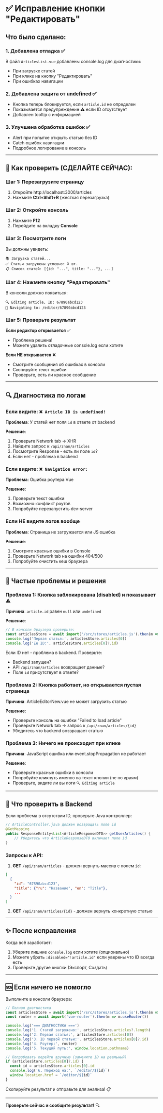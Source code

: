 # ✅ Исправление кнопки "Редактировать"

## Что было сделано:

### 1. Добавлена отладка ✅
В файл `ArticlesList.vue` добавлены console.log для диагностики:
- При загрузке статей
- При клике на кнопку "Редактировать"
- При ошибках навигации

### 2. Добавлена защита от undefined ✅
- Кнопка теперь блокируется, если `article.id` не определен
- Показывается предупреждение ⚠️ если ID отсутствует
- Добавлен tooltip с информацией

### 3. Улучшена обработка ошибок ✅
- Alert при попытке открыть статью без ID
- Catch ошибок навигации
- Подробное логирование в консоль

---

## 🧪 Как проверить (СДЕЛАЙТЕ СЕЙЧАС):

### Шаг 1: Перезагрузите страницу
1. Откройте http://localhost:3000/articles
2. Нажмите **Ctrl+Shift+R** (жесткая перезагрузка)

### Шаг 2: Откройте консоль
1. Нажмите **F12**
2. Перейдите на вкладку **Console**

### Шаг 3: Посмотрите логи
Вы должны увидеть:
```
📚 Загрузка статей...
✅ Статьи загружены успешно: X шт.
📋 Список статей: [{id: "...", title: "..."}, ...]
```

### Шаг 4: Нажмите кнопку "Редактировать"
В консоли должно появиться:
```
🔍 Editing article, ID: 67890abcd123
📝 Navigating to: /editor/67890abcd123
```

### Шаг 5: Проверьте результат

**Если редактор открывается** ✅
- Проблема решена!
- Можете удалить отладочные console.log если хотите

**Если НЕ открывается** ❌
- Смотрите сообщения об ошибках в консоли
- Скопируйте текст ошибки
- Проверьте, есть ли красное сообщение

---

## 🔍 Диагностика по логам

### Если видите: `❌ Article ID is undefined!`
**Проблема**: У статей нет поля `id` в ответе от backend

**Решение**:
1. Проверьте Network tab → XHR
2. Найдите запрос к `/api/znan/articles`
3. Посмотрите Response - есть ли поле `id`?
4. Если нет - проблема в backend

### Если видите: `❌ Navigation error:`
**Проблема**: Ошибка роутера Vue

**Решение**:
1. Проверьте текст ошибки
2. Возможно конфликт роутов
3. Попробуйте перезапустить dev-server

### Если НЕ видите логов вообще
**Проблема**: Страница не загружается или JS ошибка

**Решение**:
1. Смотрите красные ошибки в Console
2. Проверьте Network tab на ошибки 404/500
3. Попробуйте очистить кеш браузера

---

## 🐛 Частые проблемы и решения

### Проблема 1: Кнопка заблокирована (disabled) и показывает ⚠️
**Причина**: `article.id` равен `null` или `undefined`

**Решение**:
```javascript
// В консоли браузера проверьте:
const articlesStore = await import('/src/stores/articles.js').then(m => m.useArticlesStore())
console.log('Первая статья:', articlesStore.articles[0])
console.log('Ее ID:', articlesStore.articles[0]?.id)
```

Если ID нет - проблема в backend. Проверьте:
- Backend запущен?
- API `/api/znan/articles` возвращает данные?
- Поле `id` присутствует в ответе?

### Проблема 2: Кнопка работает, но открывается пустая страница
**Причина**: ArticleEditorNew.vue не может загрузить статью

**Решение**:
- Проверьте консоль на ошибки "Failed to load article"
- Проверьте Network tab → запрос к `/api/znan/articles/{id}`
- Убедитесь что backend возвращает статью

### Проблема 3: Ничего не происходит при клике
**Причина**: JavaScript ошибка или event.stopPropagation не работает

**Решение**:
- Проверьте красные ошибки в консоли
- Попробуйте кликнуть именно на текст кнопки (не по краям)
- Проверьте, видите ли вы логи `🔍 Editing article`

---

## 📝 Что проверить в Backend

Если проблема в отсутствии ID, проверьте Java контроллер:

```java
// ArticleController.java должен возвращать поле id
@GetMapping
public ResponseEntity<List<ArticleResponseDTO>> getUserArticles() {
    // Убедитесь что ArticleResponseDTO включает поле id
}
```

### Запросы к API:

1. **GET** `/api/znan/articles` - должен вернуть массив с полем `id`:
```json
[
  {
    "id": "67890abcd123",
    "title": {"ru": "Название", "en": "Title"},
    ...
  }
]
```

2. **GET** `/api/znan/articles/{id}` - должен вернуть конкретную статью

---

## ✨ После исправления

Когда всё заработает:
1. Уберите лишние `console.log` если хотите (опционально)
2. Можете убрать `:disabled="!article.id"` если уверены что ID всегда есть
3. Проверьте другие кнопки (Экспорт, Создать)

---

## 🆘 Если ничего не помогло

Выполните в консоли браузера:

```javascript
// Полная диагностика
const articlesStore = await import('/src/stores/articles.js').then(m => m.useArticlesStore())
const router = await import('vue-router').then(m => m.useRouter())

console.log('=== ДИАГНОСТИКА ===')
console.log('1. Статей загружено:', articlesStore.articles?.length)
console.log('2. Первая статья:', articlesStore.articles[0])
console.log('3. ID первой статьи:', articlesStore.articles[0]?.id)
console.log('4. Роутер:', router)
console.log('5. Текущий путь:', window.location.pathname)

// Попробовать перейти вручную (замените ID на реальный)
if (articlesStore.articles[0]?.id) {
  const id = articlesStore.articles[0].id
  console.log('6. Переход на:', `/editor/${id}`)
  window.location.href = `/editor/${id}`
}
```

Скопируйте результат и отправьте для анализа! 📋

---

**Проверьте сейчас и сообщите результат!** 🔍




